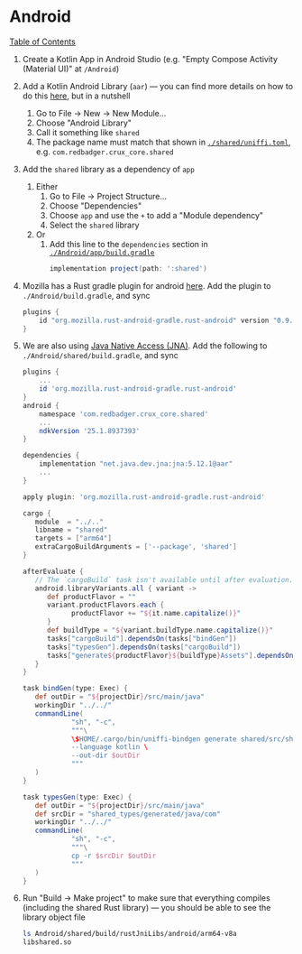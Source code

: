 # Android

[Table of Contents](./new-project.md)

1. Create a Kotlin App in Android Studio (e.g. "Empty Compose Activity (Material UI)" at `/Android`)

1. Add a Kotlin Android Library (`aar`) — you can find more details on how to do this [here](https://developer.android.com/studio/projects/android-library), but in a nutshell

   1. Go to File -> New -> New Module...
   1. Choose "Android Library"
   1. Call it something like `shared`
   1. The package name must match that shown in [`./shared/uniffi.toml`](../shared/uniffi.toml), e.g. `com.redbadger.crux_core.shared`

1. Add the `shared` library as a dependency of `app`

   1. Either
      1. Go to File -> Project Structure...
      1. Choose "Dependencies"
      1. Choose `app` and use the `+` to add a "Module dependency"
      1. Select the `shared` library
   1. Or
      1. Add this line to the `dependencies` section in [`./Android/app/build.gradle`](../Android/app/build.gradle)
         ```groovy
         implementation project(path: ':shared')
         ```

1. Mozilla has a Rust gradle plugin for android [here](https://github.com/mozilla/rust-android-gradle). Add the plugin to `./Android/build.gradle`, and sync

   ```groovy
   plugins {
       id "org.mozilla.rust-android-gradle.rust-android" version "0.9.3"
   }
   ```

1. We are also using [Java Native Access (JNA)](https://github.com/java-native-access/jna).
   Add the following to `./Android/shared/build.gradle`, and sync

   ```groovy
   plugins {
       ...
       id 'org.mozilla.rust-android-gradle.rust-android'
   }
   android {
       namespace 'com.redbadger.crux_core.shared'
       ...
       ndkVersion '25.1.8937393'
   }

   dependencies {
       implementation "net.java.dev.jna:jna:5.12.1@aar"
       ...
   }

   apply plugin: 'org.mozilla.rust-android-gradle.rust-android'

   cargo {
      module  = "../.."
      libname = "shared"
      targets = ["arm64"]
      extraCargoBuildArguments = ['--package', 'shared']
   }

   afterEvaluate {
      // The `cargoBuild` task isn't available until after evaluation.
      android.libraryVariants.all { variant ->
         def productFlavor = ""
         variant.productFlavors.each {
               productFlavor += "${it.name.capitalize()}"
         }
         def buildType = "${variant.buildType.name.capitalize()}"
         tasks["cargoBuild"].dependsOn(tasks["bindGen"])
         tasks["typesGen"].dependsOn(tasks["cargoBuild"])
         tasks["generate${productFlavor}${buildType}Assets"].dependsOn(tasks["typesGen"], tasks["cargoBuild"])
      }
   }

   task bindGen(type: Exec) {
      def outDir = "${projectDir}/src/main/java"
      workingDir "../../"
      commandLine(
               "sh", "-c",
               """\
               \$HOME/.cargo/bin/uniffi-bindgen generate shared/src/shared.udl \
               --language kotlin \
               --out-dir $outDir
               """
      )
   }

   task typesGen(type: Exec) {
      def outDir = "${projectDir}/src/main/java"
      def srcDir = "shared_types/generated/java/com"
      workingDir "../../"
      commandLine(
               "sh", "-c",
               """\
               cp -r $srcDir $outDir
               """
      )
   }

   ```

1. Run "Build -> Make project" to make sure that everything compiles (including the shared Rust library) — you should be able to see the library object file

   ```sh
   ls Android/shared/build/rustJniLibs/android/arm64-v8a
   libshared.so
   ```
